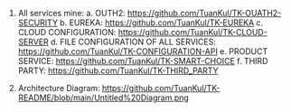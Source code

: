 1. All services mine:
   a. OUTH2: https://github.com/TuanKul/TK-OUATH2-SECURITY
   b. EUREKA: https://github.com/TuanKul/TK-EUREKA
   c. CLOUD CONFIGURATION: https://github.com/TuanKul/TK-CLOUD-SERVER
   d. FILE CONFIGURATION OF ALL SERVICES: https://github.com/TuanKul/TK-CONFIGURATION-API
   e. PRODUCT SERVICE: https://github.com/TuanKul/TK-SMART-CHOICE
   f. THIRD PARTY: https://github.com/TuanKul/TK-THIRD_PARTY

2. Architecture Diagram:
   https://github.com/TuanKul/TK-README/blob/main/Untitled%20Diagram.png
